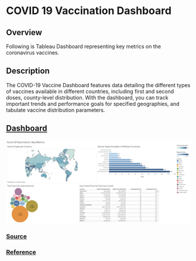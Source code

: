 # COVID 19 Vaccination Dashboard

## Overview
Following is Tableau Dashboard representing key metrics on the coronavirus vaccines.

## Description
The COVID-19 Vaccine Dashboard features data detailing the different types of vaccines available in different countries, including first and second doses, county-level distribution. With the dashboard, you can track important trends and performance goals for specified geographies, and tabulate vaccine distribution parameters.

## [Dashboard](https://public.tableau.com/app/profile/aakansha.goyal/viz/Covid19Vaccination_16672541328040/Dashboard1)


![preview](preview.png)


### [Source](https://github.com/owid/covid-19-data/tree/master/public/data/vaccinations)

### [Reference](https://www.analyticsvidhya.com/blog/2021/04/building-a-covid-19-vaccination-dashboard-in-tableau/)
